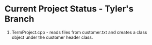 # Current Project Status - Tyler's Branch

1) TermProject.cpp - reads files from customer.txt and creates a class object under the customer header class.
